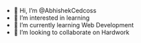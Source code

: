 - 👋 Hi, I’m @AbhishekCedcoss
- 👀 I’m interested in learning
- 🌱 I’m currently learning Web Development
- 💞️ I’m looking to collaborate on Hardwork

<!---
AbhishekCedcoss/AbhishekCedcoss is a ✨ special ✨ repository because its `README.md` (this file) appears on your GitHub profile.
You can click the Preview link to take a look at your changes.
--->
